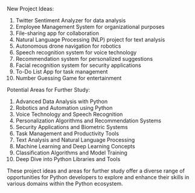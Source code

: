 New Project Ideas:
1. Twitter Sentiment Analyzer for data analysis
2. Employee Management System for organizational purposes
3. File-sharing app for collaboration
4. Natural Language Processing (NLP) project for text analysis
5. Autonomous drone navigation for robotics
6. Speech recognition system for voice technology
7. Recommendation system for personalized suggestions
8. Facial recognition system for security applications
9. To-Do List App for task management
10. Number Guessing Game for entertainment

Potential Areas for Further Study:
1. Advanced Data Analysis with Python
2. Robotics and Automation using Python
3. Voice Technology and Speech Recognition
4. Personalization Algorithms and Recommendation Systems
5. Security Applications and Biometric Systems
6. Task Management and Productivity Tools
7. Text Analysis and Natural Language Processing
8. Machine Learning and Deep Learning Concepts
9. Classification Algorithms and Model Training
10. Deep Dive into Python Libraries and Tools

These project ideas and areas for further study offer a diverse range of opportunities for Python developers to explore and enhance their skills in various domains within the Python ecosystem.